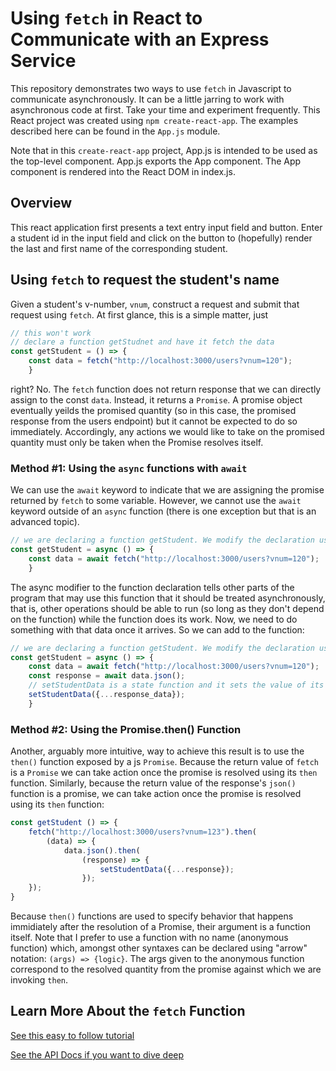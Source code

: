 # Using `fetch` in React to Communicate with an Express Service

This repository demonstrates two ways to use `fetch` in Javascript to communicate asynchronously. It can be a little jarring to work with asynchronous code at first. Take your time and experiment frequently. This React project was created using `npm create-react-app`. The examples described here can be found in the `App.js` module. 

Note that in this `create-react-app` project, App.js is intended to be used as the top-level component. App.js exports the App component. The App component is rendered into the React DOM in index.js.

## Overview

This react application first presents a text entry input field and button. Enter a student id in the input field and click on the button to (hopefully) render the last and first name of the corresponding student.

## Using `fetch` to request the student's name

Given a student's v-number, `vnum`, construct a request and submit that request using `fetch`. At first glance, this is a simple matter, just 
```js 
// this won't work
// declare a function getStudnet and have it fetch the data
const getStudent = () => {
    const data = fetch("http://localhost:3000/users?vnum=120");
    }
``` 
right? No. The `fetch` function does not return response that we can directly assign to the const `data`. Instead, it returns a `Promise`. A promise object eventually yeilds the promised quantity (so in this case, the promised response from the users endpoint) but it cannot be expected to do so immediately. Accordingly, any actions we would like to take on the promised quantity must only be taken when the Promise resolves itself. 

### Method #1: Using the `async` functions with `await`
We can use the `await` keyword to indicate that we are assigning the promise returned by `fetch` to some variable. However, we cannot use the `await` keyword outside of an `async` function (there is one exception but that is an advanced topic).
```js
// we are declaring a function getStudent. We modify the declaration using 
const getStudent = async () => {
    const data = await fetch("http://localhost:3000/users?vnum=120");
    }
```

The async modifier to the function declaration tells other parts of the program that may use this function that it should be treated asynchronously, that is, other operations should be able to run (so long as they don't depend on the function) while the function does its work. Now, we need to do something with that data once it arrives. So we can add to the function:

```js
// we are declaring a function getStudent. We modify the declaration using 
const getStudent = async () => {
    const data = await fetch("http://localhost:3000/users?vnum=120");
    const response = await data.json();
    // setStudentData is a state function and it sets the value of its corresponding state variable
    setStudentData({...response_data});
    }
```

### Method #2: Using the Promise.then() Function

Another, arguably more intuitive, way to achieve this result is to use the `then()` function exposed by a js `Promise`. Because the return value of `fetch` is a `Promise` we can take action once the promise is resolved using its `then` function. Similarly, because the return value of the response's `json()` function is a promise, we can take action once the promise is resolved using its `then` function:

```js
const getStudent () => {
    fetch("http://localhost:3000/users?vnum=123").then(
        (data) => {
            data.json().then(
                (response) => {
                    setStudentData({...response});
                }); 
    });
}
```

Because `then()` functions are used to specify behavior that happens immidiately after the resolution of a Promise, their argument is a function itself. Note that I prefer to use a function with no name (anonymous function) which, amongst other syntaxes can be declared using "arrow" notation: `(args) => {logic}`. The args given to the anonymous function correspond to the resolved quantity from the promise against which we are invoking `then`. 

## Learn More About the `fetch` Function
[See this easy to follow tutorial](https://rapidapi.com/guides/fetch-api-react)

[See the API Docs if you want to dive deep](https://developer.mozilla.org/en-US/docs/Web/API/Fetch_API/Using_Fetch)